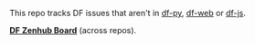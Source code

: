 This repo tracks DF issues that aren't in [df-py](https://github.com/oceanprotocol/df-py), [df-web](https://github.com/oceanprotocol/df-web) or [df-js](https://github.com/oceanprotocol/df-js).

**[DF Zenhub Board]([https://app.zenhub.com/workspaces/data-farming-60ddbf267dd0b500137f3c3d/board?repos=394288558](https://app.zenhub.com/workspaces/data-farming-60ddbf267dd0b500137f3c3d/board))** (across repos).
